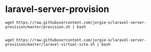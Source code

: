 # laravel-server-provision

    wget https://raw.githubusercontent.com/jorgie-o/laravel-server-provision/master/provision.sh | bash


    wget https://raw.githubusercontent.com/jorgie-o/laravel-server-provision/master/laravel-virtual-site.sh | bash
